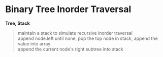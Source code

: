 # Binary Tree Inorder Traversal

**Tree, Stack**

> maintain a stack to simulate recursive inorder traversal  
> append node.left until none, pop the top node in stack, append the value into array  
> append the current node's right subtree into stack  

